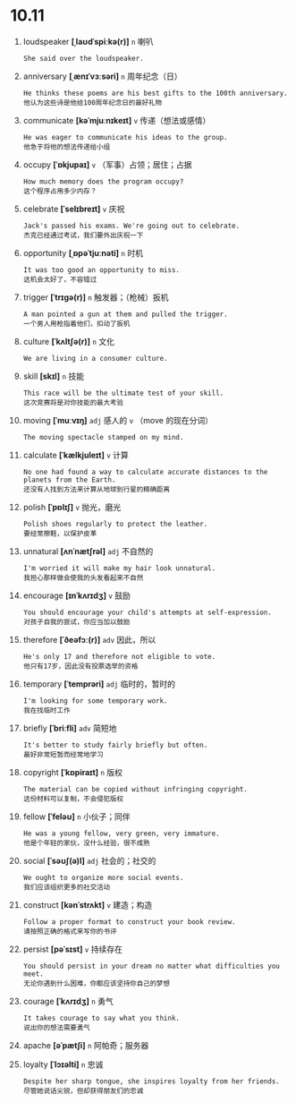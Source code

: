 # 10.11

1. loudspeaker **[ˌlaʊdˈspiːkə(r)]** `n` 喇叭

   ```
   She said over the loudspeaker.

   ```

2. anniversary **[ˌænɪˈvɜːsəri]** `n` 周年纪念（日）

   ```
   He thinks these poems are his best gifts to the 100th anniversary.
   他认为这些诗是他给100周年纪念日的最好礼物
   ```

3. communicate **[kəˈmjuːnɪkeɪt]** `v` 传递（想法或感情）

   ```
   He was eager to communicate his ideas to the group.
   他急于将他的想法传递给小组
   ```

4. occupy **[ˈɒkjupaɪ]** `v` （军事）占领；居住；占据

   ```
   How much memory does the program occupy?
   这个程序占用多少内存？
   ```

5. celebrate **[ˈselɪbreɪt]** `v` 庆祝

   ```
   Jack's passed his exams. We're going out to celebrate.
   杰克已经通过考试，我们要外出庆祝一下
   ```

6. opportunity **[ˌɒpəˈtjuːnəti]** `n` 时机

   ```
   It was too good an opportunity to miss.
   这机会太好了，不容错过
   ```

7. trigger **[ˈtrɪɡə(r)]** `n` 触发器；（枪械）扳机

   ```
   A man pointed a gun at them and pulled the trigger.
   一个男人用枪指着他们，扣动了扳机
   ```

8. culture **[ˈkʌltʃə(r)]** `n` 文化

   ```
   We are living in a consumer culture.

   ```

9. skill **[skɪl]** `n` 技能

   ```
   This race will be the ultimate test of your skill.
   这次竞赛将是对你技能的最大考验
   ```

10. moving **[ˈmuːvɪŋ]** `adj` 感人的 `v` （move 的现在分词）

    ```
    The moving spectacle stamped on my mind.

    ```

11. calculate **[ˈkælkjuleɪt]** `v` 计算

    ```
    No one had found a way to calculate accurate distances to the planets from the Earth.
    还没有人找到方法来计算从地球到行星的精确距离
    ```

12. polish **[ˈpɒlɪʃ]** `v` 抛光，磨光

    ```
    Polish shoes regularly to protect the leather.
    要经常擦鞋，以保护皮革
    ```

13. unnatural **[ʌnˈnætʃrəl]** `adj` 不自然的

    ```
    I'm worried it will make my hair look unnatural.
    我担心那样做会使我的头发看起来不自然
    ```

14. encourage **[ɪnˈkʌrɪdʒ]** `v` 鼓励

    ```
    You should encourage your child's attempts at self-expression.
    对孩子自我的尝试，你应当加以鼓励
    ```

15. therefore **[ˈðeəfɔː(r)]** `adv` 因此，所以

    ```
    He's only 17 and therefore not eligible to vote.
    他只有17岁，因此没有投票选举的资格
    ```

16. temporary **[ˈtemprəri]** `adj` 临时的，暂时的

    ```
    I'm looking for some temporary work.
    我在找临时工作
    ```

17. briefly **[ˈbriːfli]** `adv` 简短地

    ```
    It's better to study fairly briefly but often.
    最好非常短暂而经常地学习
    ```

18. copyright **[ˈkɒpiraɪt]** `n` 版权

    ```
    The material can be copied without infringing copyright.
    这份材料可以复制，不会侵犯版权
    ```

19. fellow **[ˈfeləʊ]** `n` 小伙子；同伴

    ```
    He was a young fellow, very green, very immature.
    他是个年轻的家伙，没什么经验，很不成熟
    ```

20. social **[ˈsəʊʃ(ə)l]** `adj` 社会的；社交的

    ```
    We ought to organize more social events.
    我们应该组织更多的社交活动
    ```

21. construct **[kənˈstrʌkt]** `v` 建造；构造

    ```
    Follow a proper format to construct your book review.
    请按照正确的格式来写你的书评
    ```

22. persist **[pəˈsɪst]** `v` 持续存在

    ```
    You should persist in your dream no matter what difficulties you meet.
    无论你遇到什么困难，你都应该坚持你自己的梦想
    ```

23. courage **[ˈkʌrɪdʒ]** `n` 勇气

    ```
    It takes courage to say what you think.
    说出你的想法需要勇气
    ```

24. apache **[əˈpætʃi]** `n` 阿帕奇；服务器

25. loyalty **[ˈlɔɪəlti]** `n` 忠诚
    ```
    Despite her sharp tongue, she inspires loyalty from her friends.
    尽管她说话尖锐，但却获得朋友们的忠诚
    ```
